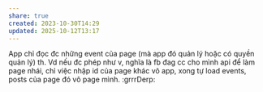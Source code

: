 ```yaml
---
share: true
created: 2023-10-30T14:29
updated: 2025-10-12T13:17
---
```


App chỉ đọc đc những event của page (mà app đó quản lý hoặc có quyền quản lý) th.
Vd nếu đc phép như v, nghĩa là fb đag cc cho mình api để làm page nhái, chỉ việc nhập id của page khác vô app, xong tự load events, posts của page đó vô page mình. :grrrDerp: